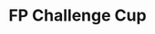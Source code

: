 ---
layout: seasons
slug: fpcc-2020
title: FP Challenge Cup
permalink: '/:categories/:title'
category: f12019-fpcc
menu_title: FP Standings
menu_icon: /assets/site-img/fpcc-32.png
menu_hide: true
---